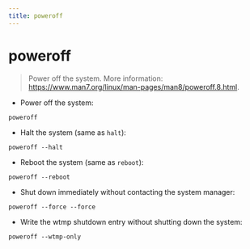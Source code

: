 ```yaml
---
title: poweroff
---
```

# poweroff

> Power off the system.
> More information: <https://www.man7.org/linux/man-pages/man8/poweroff.8.html>.

- Power off the system:

`poweroff`

- Halt the system (same as `halt`):

`poweroff --halt`

- Reboot the system (same as `reboot`):

`poweroff --reboot`

- Shut down immediately without contacting the system manager:

`poweroff --force --force`

- Write the wtmp shutdown entry without shutting down the system:

`poweroff --wtmp-only`
